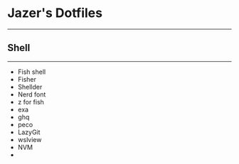 # Jazer's Dotfiles
---
## Shell
---
<ul>
  <li>Fish shell</li>
  <li>Fisher</li>
  <li>Shellder</li>
  <li>Nerd font</li>
  <li>z for fish</li>
  <li>exa</li>
  <li>ghq</li>
  <li>peco</li>
  <li>LazyGit</li>
  <li>wslview</li>
  <li>NVM<li>
</ul>
